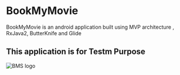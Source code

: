 # BookMyMovie
BookMyMovie is an android application built using MVP architecture , RxJava2, ButterKnife and Glide

## This application is for Testm Purpose

![BMS logo](https://www.google.co.in/url?sa=i&source=images&cd=&cad=rja&uact=8&ved=2ahUKEwilwojx8Y_hAhXr4nMBHVlsCDEQjRx6BAgBEAU&url=https%3A%2F%2Fin.bookmyshow.com%2F&psig=AOvVaw0tNw8yO4nYnq8Zeuasowtw&ust=1553142761024426)





